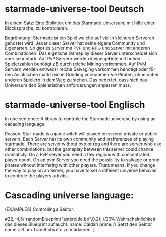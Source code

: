 starmade-universe-tool Deutsch
==============================

In einem Satz:
Eine Bibliotiek um das Starmade Universum, mit hilfe einer Blocksprache, zu kontrollieren.

Begründung:
Starmade ist ein Spiel welche auf vielen kleineren Serveren gehostet wird. Jeder dieser Server hat seine eigene Community und Eigenarten. So gibt es Server mit PvP und RPG und Server mit anderen Combinationen. Das eigetliche Gameplay dieser Server unterscheidet sich aber sehr stark. Auf PvP Servern werden kleine gebiete mit hohen Spielerzahlen benötigt z.B durch reiche Mining vorkommen. Auf PvM Servern werden entweder reiche Salvaging vorkommen benötigt oder für den Asiatischen markt reiche Grinding vorkommen wie Piraten, ohne dabei anderen Spielern in dem Weg zu stehen. Das bedeutet, dass sich das Universum den Spielerischen anforderungen anpassen muss.



starmade-universe-tool Englisch
===============================

In one sentence:
A library to controle the Starmade univerese by using an cacading language.

Reason:
Star-made is a game witch will played on several private or public servers. Each Server has its own community and prefferenzes of playing starmade. There are server without pvp or rpg and there are server who use other combinations. but the gameplay between this server could chance dramaticly. On a PvP server you need a few regions with concentrated player count. On an pvm Server you need the possibility to salvage or grind pirates without interfering with other players. Thats means. If you change the way to play on an Server, you have to set a different universe behavier to controle the players aktivitis.


Cascading universe language:
============================

(EXAMPLES)
Controlling a Sektor:

#22,-4,5{
  randomBlueprint("asteroide.bp",0.2); //20% Wahrscheinlichkeit das dieses Blueprint auftaucht.
  name: Caldari prime; // Setzt den Sektor name z.B um Tradehubs etc zu markieren.
}
